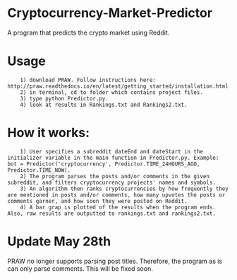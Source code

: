 # Cryptocurrency-Market-Predictor
A program that predicts the crypto market using Reddit.


# Usage
        1) download PRAW. Follow instructions here: http://praw.readthedocs.io/en/latest/getting_started/installation.html.
        2) in terminal, cd to folder which contains project files.
        3) type python Predictor.py.
        4) look at results in Rankings.txt and Rankings2.txt.


# How it works:
        1) User specifies a subreddit dateEnd and dateStart in the initializer variable in the main function in Predictor.py. Example: bot = Predictor('cryptocurrency', Predictor.TIME_24HOURS_AGO, Predictor.TIME_NOW).
        2) The program parses the posts and/or comments in the given subreddit, and filters cryptocurrency projects' names and symbols.
        3) An algorithm then ranks cryptocurrencies by how frequently they are mentioned in posts and/or comments, how many upvotes the posts or comments garner, and how soon they were posted on Reddit.
        4) A bar grap is plotted of the results when the program ends. Also, raw results are outputted to rankings.txt and rankings2.txt.


# Update May 28th
PRAW no longer supports parsing post titles. Therefore, the program as is can only parse comments. This will be fixed soon.

